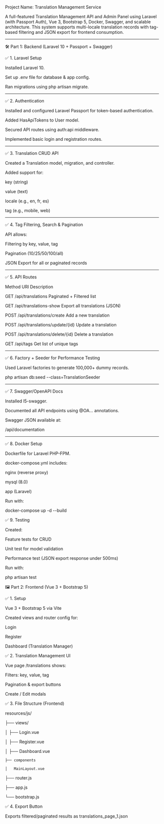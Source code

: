 Project Name: Translation Management Service

A full-featured Translation Management API and Admin Panel using Laravel (with Passport Auth), Vue 3, Bootstrap 5, Docker, Swagger, and scalable architecture. This system supports multi-locale translation records with tag-based filtering and JSON export for frontend consumption.


---

🛠 Part 1: Backend (Laravel 10 + Passport + Swagger)

✅ 1. Laravel Setup

Installed Laravel 10.

Set up .env file for database & app config.

Ran migrations using php artisan migrate.



---

✅ 2. Authentication

Installed and configured Laravel Passport for token-based authentication.

Added HasApiTokens to User model.

Secured API routes using auth:api middleware.

Implemented basic login and registration routes.



---

✅ 3. Translation CRUD API

Created a Translation model, migration, and controller.

Added support for:

key (string)

value (text)

locale (e.g., en, fr, es)

tag (e.g., mobile, web)




---

✅ 4. Tag Filtering, Search & Pagination

API allows:

Filtering by key, value, tag

Pagination (10/25/50/100/all)

JSON Export for all or paginated records




---

✅ 5. API Routes

Method	URI	Description

GET	/api/translations	Paginated + Filtered list

GET	/api/translations-show	Export all translations (JSON)

POST	/api/translations/create	Add a new translation

POST	/api/translations/update/{id}	Update a translation

POST	/api/translations/delete/{id}	Delete a translation

GET	/api/tags	Get list of unique tags



---

✅ 6. Factory + Seeder for Performance Testing

Used Laravel factories to generate 100,000+ dummy records.


php artisan db:seed --class=TranslationSeeder


---

✅ 7. Swagger/OpenAPI Docs

Installed l5-swagger.

Documented all API endpoints using @OA\... annotations.

Swagger JSON available at:

/api/documentation



---

✅ 8. Docker Setup

Dockerfile for Laravel PHP-FPM.

docker-compose.yml includes:

nginx (reverse proxy)

mysql (8.0)

app (Laravel)



Run with:

docker-compose up -d --build


✅ 9. Testing

Created:

Feature tests for CRUD

Unit test for model validation

Performance test (JSON export response under 500ms)



Run with:

php artisan test




🖼 Part 2: Frontend (Vue 3 + Bootstrap 5)

✅ 1. Setup

Vue 3 + Bootstrap 5 via Vite

Created views and router config for:

Login

Register

Dashboard (Translation Manager)






✅ 2. Translation Management UI

Vue page /translations shows:

Filters: key, value, tag

Pagination & export buttons

Create / Edit modals




✅ 3. File Structure (Frontend)

resources/js/

├── views/

│   ├── Login.vue

│   ├── Register.vue

│   ├── Dashboard.vue

    ├── components

    │   MainLayout.vue

├── router.js

├── app.js

└── bootstrap.js




✅ 4. Export Button

Exports filtered/paginated results as translations_page_1.json
